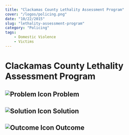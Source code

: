 ```yaml
---
title: "Clackamas County Lethality Assessment Program"
cover: "/logos/policing.png"
date: "10/22/2015"
slug: "lethality-assessment-program"
category: "Policing"
tags:
    - Domestic Violence
    - Victims 
---
```


# Clackamas County Lethality Assessment Program

## ![Problem Icon](https://github.com/google/material-design-icons/raw/master/alert/1x_web/ic_error_outline_black_48dp.png "Problem") Problem

## ![Solution Icon](https://github.com/google/material-design-icons/raw/master/action/1x_web/ic_lightbulb_outline_black_48dp.png "Solution") Solution

## ![Outcome Icon](https://github.com/google/material-design-icons/raw/master/action/1x_web/ic_view_list_black_48dp.png "Outcome") Outcome
